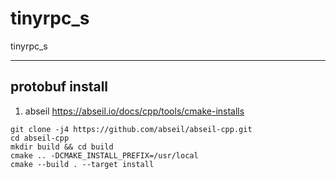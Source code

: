 # tinyrpc_s

tinyrpc_s

---

## protobuf install

1. abseil https://abseil.io/docs/cpp/tools/cmake-installs
 
```
git clone -j4 https://github.com/abseil/abseil-cpp.git
cd abseil-cpp
mkdir build && cd build
cmake .. -DCMAKE_INSTALL_PREFIX=/usr/local
cmake --build . --target install
```
